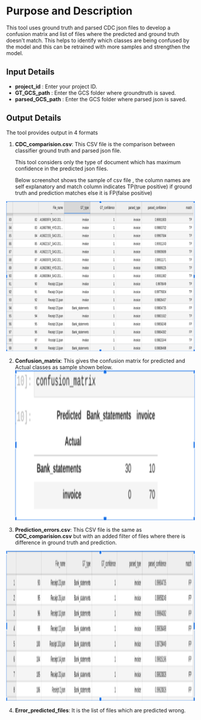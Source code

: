 # Purpose and Description

This tool uses ground truth and parsed CDC json files to develop a confusion matrix and list of files where the predicted and ground truth doesn't match. This helps to identify which classes are being confused by the model and this can be retrained with more samples and strengthen the model.


## Input Details

* **project_id** : Enter your project ID.
* **GT_GCS_path** : Enter the GCS folder where groundtruth is saved.      
* **parsed_GCS_path** : Enter the GCS folder where parsed json is saved.

## Output Details

The tool provides output in 4 formats

1. **CDC_comparision.csv**:
   This CSV file is the comparison between classifier ground truth and parsed json file.

   This tool considers only the type of document which has maximum confidence in the predicted json files.

   Below screenshot shows the sample of csv file , the column names are self explanatory and match column indicates TP(true positive) if ground truth and prediction matches else it is FP(false positive)

<img src="./images/cdc_1.png" width=800 height=400 alt="sample csv"></img>

2. **Confusion_matrix**:
    This gives the confusion matrix for predicted and Actual classes as sample shown below.
<img src="./images/cdc_3.png" width=800 height=400 alt="confusion matrix"></img>

3. **Prediction_errors.csv**:
 This CSV file is the same as **CDC_comparision.csv** but with an added filter of files where there is difference  in ground truth and prediction.

<img src="./images/cdc_2.png" width=800 height=400 alt="Diff csv"></img>

4. **Error_predicted_files**:
It is the list of files which are predicted wrong.

